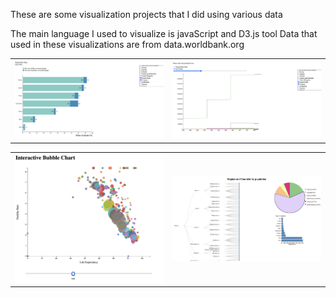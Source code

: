These are some visualization projects that I did using various data

The main language I used to visualize is javaScript and D3.js tool
Data that used in these visualizations are from data.worldbank.org


<table>
  <tr>
    <td>
      <img src="/MultiView%20chart/BarChart.png" alt="Bar Chart">
    </td>
    <td>
      <img src="/MultiView%20chart/LineChart.png" alt="Line Chart">
    </td>
  </tr>
</table>

<table>
  <tr>
    <td>
      <img src="/BubbleChart/successfullChart.png" alt="Bubble Chart">
    </td>
    <td>
      <img src="/Interactive%20Visualization%20of%20Population%20data/Image.png" alt="Interactive Chart">
    </td>
  </tr>
</table>
